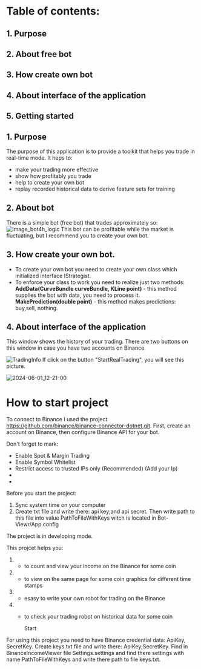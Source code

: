 # Table of contents:
## 1. Purpose
## 2. About free bot
## 3. How create own bot
## 4. About interface of the application
## 5. Getting started

## 1. Purpose
The purpose of this application is to provide a toolkit that helps you trade in real-time mode. 
    It heps to:
   - make your trading more effective
   - show how profitably you trade
   - help to create your own bot
   - replay recorded historical data to derive feature sets for training

     
     
 ## 2. About bot
   There is a simple bot (free bot) that trades approximately so:  
![image_bot4h_logic](https://github.com/ilay007/Binance-View/assets/44927371/03f866a6-55ca-4ce6-9427-c5fd850ac53b)
This bot can be profitable while the market is fluctuating, but I recommend you to create your own bot.

## 3. How create your own bot.
   - To create your own bot you need to create your own class which initialized interface IStrategist.
   - To enforce your class to work you need to realize just two methods:
     **AddData(CurveBundle curveBundle, KLine point)** - this method supplies the bot with data, you need to process it.
     **MakePrediction(double point)** - this method makes predictions: buy,sell, nothing.
     
 ## 4. About interface of the application
This window shows the history of your trading. There are two buttons on this window in case you have two accounts on Binance.

 ![TradingInfo](https://github.com/ilay007/Binance-View/assets/44927371/9fd7a273-2787-46c4-839e-67ebdaf08cda)
 If click on the button "StartRealTrading", you will see this picture.
 
 ![2024-06-01_12-21-00](https://github.com/ilay007/Binance-View/assets/44927371/c7148815-2f68-4622-9963-8bbf0c8e4f23)

  

     
   
   

# How to start project
To connect to Binance I used the project https://github.com/binance/binance-connector-dotnet.git.
First, create an account on Binance, then configure Binance API for your bot.

Don't forget to mark:
 - Enable Spot & Margin Trading
 - Enable Symbol Whitelist
 - Restrict access to trusted IPs only (Recommended) (Add your Ip)
 - 
 - 
Before you start the project:
1) Sync system time on your computer
2) Create txt file and write there: api key;and api secret. Then write path to this file into value PathToFileWithKeys witch is located in Bot-Viewr/App.config 



The project is in developing mode.


This projcet helps you: 
1) - to count and view your income on the Binance for some coin
2) - to view on the same page for some coin graphics for different time stamps
3) - esasy to write your own robot for trading on the Binance
4) - to check your trading robot on historical data for some coin

       Start
     
For using this project you need to have Binance credential data: ApiKey, SecretKey.
Create keys.txt file and write there: ApiKey;SecretKey.
Find in BinanceIncomeViewer file Settings.settings and find there settings with name PathToFileWithKeys and write there path to file keys.txt.


